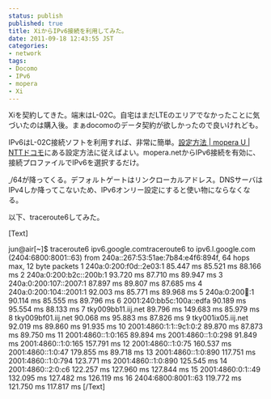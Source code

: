 ```yaml
---
status: publish
published: true
title: XiからIPv6接続を利用してみた。
date: 2011-09-18 12:43:55 JST
categories:
- network
tags:
- Docomo
- IPv6
- mopera
- Xi
---
```

Xiを契約してきた。端末はL-02C。自宅はまだLTEのエリアでなかったことに気づいたのは購入後。まぁdocomoのデータ契約が欲しかったので良いけれども。

IPv6はL-02C接続ソフトを利用すれば、非常に簡単。<a href="http://www.mopera.net/manual/pcpda/option/service/index.html">設定方法 | mopera U | NTTドコモ</a>にある設定方法に従えばよい。mopera.netからIPv6接続を有効に、接続プロファイルでIPv6を選択するだけ。

<a href="http://www.i4d.jp/blog/2011/09/xi-ipv6/system-preferences/" rel="attachment wp-att-676"><img class="aligncenter size-full wp-image-676" title="System Preferences" src="http://www.i4d.jp/blog/wp-content/uploads/2011/09/System-Preferences.png" alt="" /></a><a href="http://www.i4d.jp/blog/2011/09/xi-ipv6/network_preferences-2/" rel="attachment wp-att-675">
</a>/64が降ってくる。デフォルトゲートはリンクローカルアドレス。DNSサーバはIPv4しか降ってこないため、IPv6オンリー設定にすると使い物にならなくなる。

以下、traceroute6してみた。

[Text]

jun@air[~]$ traceroute6 ipv6.google.comtraceroute6 to ipv6.l.google.com (2404:6800:8001::63) from 240a::267:53:51ae:7b84:e4f6:894f, 64 hops max, 12 byte packets
1 240a:0:200:f0d::2e03:1 85.447 ms 85.521 ms 88.166 ms
2 240a:0:200:b2c::200b:1 93.720 ms 87.710 ms 89.947 ms
3 240a:0:200:107::2007:1 87.897 ms 89.807 ms 87.685 ms
4 240a:0:200:104::2001:1 92.003 ms 85.771 ms 89.968 ms
5 240a:0:200:100::1 90.114 ms 85.555 ms 89.796 ms
6 2001:240:bb5c:100a::edfa 90.189 ms 95.554 ms 88.133 ms
7 tky009bb11.iij.net 89.796 ms 149.683 ms 85.979 ms
8 tky009bf01.iij.net 90.068 ms 95.883 ms 87.826 ms
9 tky001ix05.iij.net 92.019 ms 89.860 ms 91.935 ms
10 2001:4860:1:1::9c1:0:2 89.870 ms 87.873 ms 89.750 ms
11 2001:4860::1:0:165 89.894 ms
2001:4860::1:0:298 91.849 ms
2001:4860::1:0:165 157.791 ms
12 2001:4860::1:0:75 160.537 ms
2001:4860::1:0:47 179.855 ms 89.718 ms
13 2001:4860::1:0:890 117.751 ms
2001:4860::1:0:794 123.771 ms
2001:4860::1:0:890 125.545 ms
14 2001:4860::2:0:c6 122.257 ms 127.960 ms 127.844 ms
15 2001:4860:0:1::49 132.095 ms 127.482 ms 126.119 ms
16 2404:6800:8001::63 119.772 ms 121.750 ms 117.817 ms
[/Text]
